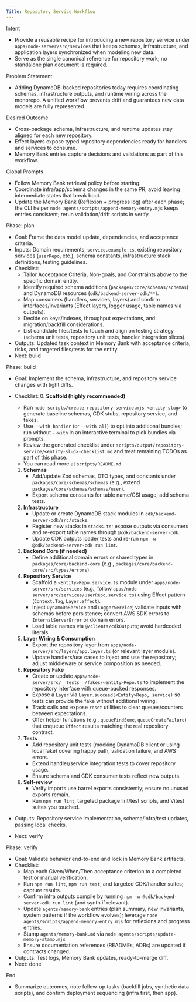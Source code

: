 ```yaml
---
Title: Repository Service Workflow
---
```


Intent

- Provide a reusable recipe for introducing a new repository service under `apps/node-server/src/services` that keeps schemas, infrastructure, and application layers synchronized when modeling new data.
- Serve as the single canonical reference for repository work; no standalone plan document is required.

Problem Statement

- Adding DynamoDB-backed repositories today requires coordinating schemas, infrastructure outputs, and runtime wiring across the monorepo. A unified workflow prevents drift and guarantees new data models are fully represented.

Desired Outcome

- Cross-package schema, infrastructure, and runtime updates stay aligned for each new repository.
- Effect layers expose typed repository dependencies ready for handlers and services to consume.
- Memory Bank entries capture decisions and validations as part of this workflow.

Global Prompts

- Follow Memory Bank retrieval policy before starting.
- Coordinate infra/app/schema changes in the same PR; avoid leaving intermediate states that break boot.
- Update the Memory Bank (Reflexion + progress log) after each phase; the CLI helper `node agents/scripts/append-memory-entry.mjs` keeps entries consistent; rerun validation/drift scripts in verify.

Phase: plan

- Goal: Frame the data model update, dependencies, and acceptance criteria.
- Inputs: Domain requirements, `service.example.ts`, existing repository services (`userRepo`, etc.), schema constants, infrastructure stack definitions, testing guidelines.
- Checklist:
  - Tailor Acceptance Criteria, Non-goals, and Constraints above to the specific domain entity.
  - Identify required schema additions (`packages/core/schemas/schemas`) and DynamoDB resources (`cdk/backend-server-cdk/**`).
  - Map consumers (handlers, services, layers) and confirm interfaces/invariants (Effect layers, logger usage, table names via outputs).
  - Decide on keys/indexes, throughput expectations, and migration/backfill considerations.
  - List candidate files/tests to touch and align on testing strategy (schema unit tests, repository unit tests, handler integration slices).
- Outputs: Updated task context in Memory Bank with acceptance criteria, risks, and targeted files/tests for the entity.
- Next: build

Phase: build

- Goal: Implement the schema, infrastructure, and repository service changes with tight diffs.
- Checklist: 0. **Scaffold (highly recommended)**
  - Run `node scripts/create-repository-service.mjs <entity-slug>` to generate baseline schemas, CDK stubs, repository service, and fakes.
  - Use `--with handler` (or `--with all`) to opt into additional bundles; run without `--with` in an interactive terminal to pick bundles via prompts.
  - Review the generated checklist under `scripts/output/repository-service/<entity-slug>-checklist.md` and treat remaining TODOs as part of this phase.
  - You can read more at `scripts/README.md`
  1. **Schemas**
     - Add/update Zod schemas, DTO types, and constants under `packages/core/schemas/schemas` (e.g., extend `packages/core/schemas/schemas/user`).
     - Export schema constants for table name/GSI usage; add schema tests.
  2. **Infrastructure**
     - Update or create DynamoDB stack modules in `cdk/backend-server-cdk/src/stacks`.
     - Register new stacks in `stacks.ts`; expose outputs via consumers and re-export table names through `@cdk/backend-server-cdk`.
     - Update CDK outputs loader tests and re-run `npm -w @cdk/backend-server-cdk run lint`.
  3. **Backend Core (if needed)**
     - Define additional domain errors or shared types in `packages/core/backend-core` (e.g., `packages/core/backend-core/src/types/errors`).
  4. **Repository Service**
     - Scaffold a `<Entity>Repo.service.ts` module under `apps/node-server/src/services` (e.g., follow `apps/node-server/src/services/userRepo.service.ts`) using Effect pattern (`Context.Tag`, `Layer.effect`).
     - Inject `DynamoDbService` and `LoggerService`; validate inputs with schemas before persistence; convert AWS SDK errors to `InternalServerError` or domain errors.
     - Load table names via `@/clients/cdkOutputs`; avoid hardcoded literals.
  5. **Layer Wiring & Consumption**
     - Export the repository layer from `apps/node-server/src/layers/app.layer.ts` (or relevant layer module).
     - Update handlers/use cases to inject and use the repository; adjust middleware or service composition as needed.
  6. **Repository Fake**
     - Create or update `apps/node-server/src/__tests__/fakes/<entity>Repo.ts` to implement the repository interface with queue-backed responses.
     - Expose a `Layer` via `Layer.succeed(<Entity>Repo, service)` so tests can provide the fake without additional wiring.
     - Track calls and expose `reset` utilities to clear queues/counters between expectations.
     - Offer helper functions (e.g., `queueFindSome`, `queueCreateFailure`) that enqueue `Effect` results matching the real repository contract.
  7. **Tests**
     - Add repository unit tests (mocking DynamoDB client or using local fake) covering happy path, validation failure, and AWS errors.
     - Extend handler/service integration tests to cover repository usage.
     - Ensure schema and CDK consumer tests reflect new outputs.
  8. **Self-review**
     - Verify imports use barrel exports consistently; ensure no unused exports remain.
     - Run `npm run lint`, targeted package lint/test scripts, and Vitest suites you touched.

- Outputs: Repository service implementation, schema/infra/test updates, passing local checks.
- Next: verify

Phase: verify

- Goal: Validate behavior end-to-end and lock in Memory Bank artifacts.
- Checklist:
  - Map each Given/When/Then acceptance criterion to a completed test or manual verification.
  - Run `npm run lint`, `npm run test`, and targeted CDK/handler suites; capture results.
  - Confirm infra outputs compile by running `npm -w @cdk/backend-server-cdk run lint` (and synth if relevant).
  - Update `agents/memory-bank` entries (plan summary, new invariants, system patterns if the workflow evolves); leverage `node agents/scripts/append-memory-entry.mjs` for reflexions and progress entries.
  - Stamp `agents/memory-bank.md` via `node agents/scripts/update-memory-stamp.mjs`
  - Ensure documentation references (READMEs, ADRs) are updated if contracts changed.
- Outputs: Test logs, Memory Bank updates, ready-to-merge diff.
- Next: done

End

- Summarize outcomes, note follow-up tasks (backfill jobs, synthetic data scripts), and confirm deployment sequencing (infra first, then app).
